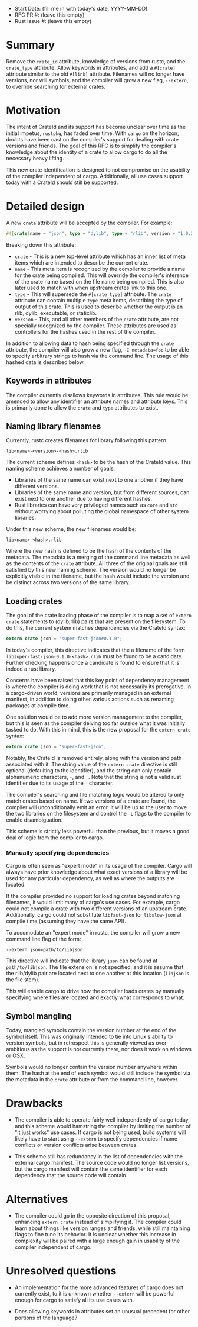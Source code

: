- Start Date: (fill me in with today's date, YYYY-MM-DD)
- RFC PR #: (leave this empty)
- Rust Issue #: (leave this empty)

# Summary

Remove the `crate_id` attribute, knowledge of versions from rustc, and the
`crate_type` attribute. Allow keywords in attributes, and add a `#[crate]`
attribute similar to the old `#[link]` attribute. Filenames will no longer have
versions, nor will symbols, and the compiler will grow a new flag, `--extern`,
to override searching for external crates.

# Motivation

The intent of CrateId and its support has become unclear over time as the
initial impetus, `rustpkg`, has faded over time. With `cargo` on the horizon,
doubts have been cast on the compiler's support for dealing with crate
versions and friends. The goal of this RFC is to simplify the compiler's
knowledge about the identity of a crate to allow cargo to do all the necessary
heavy lifting.

This new crate identification is designed to not compromise on the usability of
the compiler independent of cargo. Additionally, all use cases support today
with a CrateId should still be supported.

# Detailed design

A new `crate` attribute will be accepted by the compiler. For example:

```rust
#![crate(name = "json", type = "dylib", type = "rlib", version = "1.0.2-pre")]
```

Breaking down this attribute:

* `crate` - This is a new top-level attribute which has an inner list of meta
            items which are intended to describe the current crate.
* `name` - This meta item is recognized by the compiler to provide a name for
           the crate being compiled. This will override the compiler's inference
           of the crate name based on the file name being compiled. This is also
           later used to match with when upstream crates link to this one.
* `type` - This will supersede the `#[crate_type]` attribute. The `crate`
           attribute can contain multiple `type` meta items, describing the type
           of output of this crate. This is used to describe whether the output
           is an rlib, dylib, executable, or staticlib.
* `version` - This, and all other members of the `crate` attribute, are not
              specially recognized by the compiler. These attributes are used as
              controllers for the hashes used in the rest of the compiler.

In addition to allowing data to hash being specified through the `crate`
attribute, the compiler will also grow a new flag, `-C metadata=foo` to be able
to specify arbitrary strings to hash via the command line. The usage of this
hashed data is described below.

## Keywords in attributes

The compiler currently disallows keywords in attributes. This rule would be
amended to allow any identifier an attribute names and attribute keys. This is
primarily done to allow the `crate` and `type` attributes to exist.

## Naming library filenames

Currently, rustc creates filenames for library following this pattern:

```
lib<name>-<version>-<hash>.rlib
```

The current scheme defines `<hash>` to be the hash of the CrateId value. This
naming scheme achieves a number of goals:

* Libraries of the same name can exist next to one another if they have
  different versions.
* Libraries of the same name and version, but from different sources, can exist
  next to one another due to having different hashes.
* Rust libraries can have very privileged names such as `core` and `std` without
  worrying about polluting the global namespace of other system libraries.

Under this new scheme, the new filenames would be:

```
lib<name>-<hash>.rlib
```

Where the new hash is defined to be the hash of the contents of the metadata.
The metadata is a merging of the command line metadata as well as the contents
of the `crate` attribute. All three of the original goals are still satisfied by
this new naming scheme. The version would no longer be explicitly visible in the
filename, but the hash would include the version and be distinct across two
versions of the same library.

## Loading crates

The goal of the crate loading phase of the compiler is to map a set of `extern
crate` statements to (dylib,rlib) pairs that are present on the filesystem. To
do this, the current system matches dependencies via the CrateId syntax:

```rust
extern crate json = "super-fast-json#0.1.0";
```

In today's compiler, this directive indicates that the a filename of the form
`libsuper-fast-json-0.1.0-<hash>.rlib` must be found to be a candidate. Further
checking happens once a candidate is found to ensure that it is indeed a rust
library.

Concerns have been raised that this key point of dependency management is where
the compiler is doing work that is not necessarily its prerogative. In a
cargo-driven world, versions are primarily managed in an external manifest, in
addition to doing other various actions such as renaming packages at compile
time.

One solution would be to add more version management to the compiler, but this
is seen as the compiler delving too far outside what it was initially tasked to
do. With this in mind, this is the new proposal for the `extern crate` syntax:

```rust
extern crate json = "super-fast-json";
```

Notably, the CrateId is removed entirely, along with the version and path
associated with it. The string value of the `extern crate` directive is still
optional (defaulting to the identifier), and the string can only contain
alphanumeric characters, `-`, and `_`. Note that the string is not a valid rust
identifier due to its usage of the `-` character.

The compiler's searching and file matching logic would be altered to only match
crates based on name. If two versions of a crate are found, the compiler will
unconditionally emit an error. It will be up to the user to move the two
libraries on the filesystem and control the `-L` flags to the compiler to enable
disambiguation.

This scheme is strictly less powerful than the previous, but it moves a good
deal of logic from the compiler to cargo.

### Manually specifying dependencies

Cargo is often seen as "expert mode" in its usage of the compiler. Cargo will
always have prior knowledge about what exact versions of a library will be used
for any particular dependency, as well as where the outputs are located.

If the compiler provided no support for loading crates beyond matching
filenames, it would limit many of cargo's use cases. For example, cargo could
not compile a crate with two different versions of an upstream crate.
Additionally, cargo could not substitute `libfast-json` for `libslow-json` at
compile time (assuming they have the same API).

To accomodate an "expert mode" in rustc, the compiler will grow a new command
line flag of the form:

```
--extern json=path/to/libjson
```

This directive will indicate that the library `json` can be found at
`path/to/libjson`. The file extension is not specified, and it is assume that
the rlib/dylib pair are located next to one another at this location (`libjson`
is the file stem).

This will enable cargo to drive how the compiler loads crates by manually
specifying where files are located and exactly what corresponds to what.

## Symbol mangling

Today, mangled symbols contain the version number at the end of the symbol
itself. This was originally intended to tie into Linux's ability to version
symbols, but in retrospect this is generally viewed as over-ambitious as the
support is not currently there, nor does it work on windows or OSX.

Symbols would no longer contain the version number anywhere within them. The
hash at the end of each symbol would still include the symbol via the metadata
in the `crate` attribute or from the command line, however.

# Drawbacks

* The compiler is able to operate fairly well independently of cargo today, and
  this scheme would hamstring the compiler by limiting the number of "it just
  works" use cases. If cargo is not being used, build systems will likely have
  to start using `--extern` to specify dependencies if name conflicts or version
  conflicts arise between crates.

* This scheme still has redundancy in the list of dependencies with the external
  cargo manifest. The source code would no longer list versions, but the cargo
  manifest will contain the same identifier for each dependency that the source
  code will contain.

# Alternatives

* The compiler could go in the opposite direction of this proposal, enhancing
  `extern crate` instead of simplifying it. The compiler could learn about
  things like version ranges and friends, while still maintaining flags to fine
  tune its behavior. It is unclear whether this increase in complexity will be
  paired with a large enough gain in usability of the compiler independent of
  cargo.

# Unresolved questions

* An implementation for the more advanced features of cargo does not currently
  exist, to it is unknown whether `--extern` will be powerful enough for cargo
  to satisfy all its use cases with.

* Does allowing keywords in attributes set an unusual precedent for other
  portions of the language?
